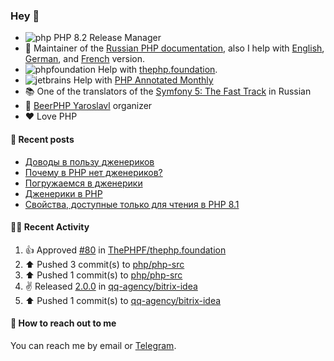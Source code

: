 ### Hey 👋

- ![php](https://user-images.githubusercontent.com/4685504/174548850-037dfd35-3b33-4154-9c50-95efd45ba66a.png) PHP 8.2 Release Manager
- 📖 Maintainer of the [Russian PHP documentation](https://github.com/php/doc-ru), also I help with [English](https://github.com/php/doc-en), [German](https://github.com/php/doc-de), and [French](https://github.com/php/doc-fr) version.
- ![phpfoundation](https://user-images.githubusercontent.com/4685504/174548733-72f62c18-f57e-47a6-8201-cb3d87e06b98.png) Help with [thephp.foundation](https://github.com/ThePHPF/thephp.foundation).
- ![jetbrains](https://user-images.githubusercontent.com/4685504/174548471-693a0e41-4db3-4251-a452-71518bfc5359.png) Help with [PHP Annotated Monthly](https://blog.jetbrains.com/phpstorm/tag/php-annotated-monthly/)
- 📚 One of the translators of
  the [Symfony 5: The Fast Track](https://symfony.com/doc/current/the-fast-track/ru/index.html)
  in Russian
- 🍻 [BeerPHP Yaroslavl](https://github.com/beerphp/yaroslavl) organizer
- ❤️ Love PHP

#### 📜 Recent posts

<!-- BLOG-POST-LIST:START -->
- [Доводы в пользу дженериков](https://sergeypanteleev.com/ru/post/the-case-for-generics)
- [Почему в PHP нет дженериков?](https://sergeypanteleev.com/ru/post/generics-why-we-cant-have-them)
- [Погружаемся в дженерики](https://sergeypanteleev.com/ru/post/generics-in-depth)
- [Дженерики в PHP](https://sergeypanteleev.com/ru/post/generics-in-php)
- [Свойства, доступные только для чтения в PHP 8.1](https://habr.com/ru/post/578800/)
<!-- BLOG-POST-LIST:END -->

#### 👨‍💻 Recent Activity

<!--RECENT_ACTIVITY:start-->
1. 👍 Approved [#80](https://github.com/ThePHPF/thephp.foundation/pull/80#pullrequestreview-1339581688) in [ThePHPF/thephp.foundation](https://github.com/ThePHPF/thephp.foundation)
2. ⬆️ Pushed 3 commit(s) to [php/php-src](https://github.com/php/php-src)
3. ⬆️ Pushed 1 commit(s) to [php/php-src](https://github.com/php/php-src)
4. ✌️ Released [2.0.0](https://github.com/qq-agency/bitrix-idea/releases/tag/v2.0.0) in [qq-agency/bitrix-idea](https://github.com/qq-agency/bitrix-idea)
5. ⬆️ Pushed 1 commit(s) to [qq-agency/bitrix-idea](https://github.com/qq-agency/bitrix-idea)
<!--RECENT_ACTIVITY:end-->

#### 💌 How to reach out to me

You can reach me by email or [Telegram](https://t.me/saundefined).
